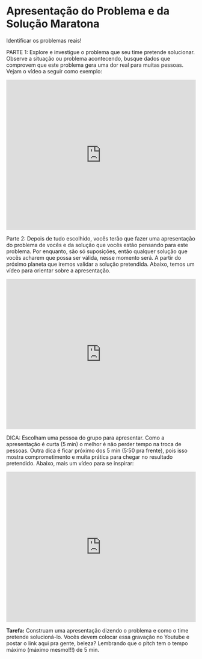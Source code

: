 <h1>Apresentação do Problema e da Solução Maratona</h1>
<p class="subtitle">Identificar os problemas reais!</p>

<p>PARTE 1: Explore e investigue o problema que seu time pretende solucionar. Observe a situação ou problema acontecendo, busque dados que comprovem que este problema gera uma dor real para muitas pessoas.  Vejam o vídeo a seguir como exemplo:</p>

<iframe width="100%" height="400" src="https://www.youtube.com/embed/NpNAwWTayPA" frameborder="0" allow="accelerometer; autoplay; encrypted-media; gyroscope; picture-in-picture" allowfullscreen></iframe>

<p>Parte 2: Depois de tudo escolhido, vocês terão que fazer uma apresentação do problema de vocês e da solução que vocês estão pensando para este problema. Por enquanto, são só suposições, então qualquer solução que vocês acharem que possa ser válida, nesse momento será. A partir do próximo planeta que iremos validar a solução pretendida. Abaixo, temos um vídeo para orientar sobre a apresentação.</p>

<iframe width="100%" height="400" src="https://www.youtube.com/embed/fRjOP-2womE" frameborder="0" allow="accelerometer; autoplay; encrypted-media; gyroscope; picture-in-picture" allowfullscreen></iframe>

<p>DICA: Escolham uma pessoa do grupo para apresentar. Como a apresentação é curta (5 min) o melhor é não perder tempo na troca de pessoas. Outra dica é ficar próximo dos 5 min (5:50 pra frente), pois isso mostra comprometimento e muita prática para chegar no resultado pretendido. Abaixo, mais um vídeo para se inspirar:</p>

<iframe width="100%" height="400" src="https://www.youtube.com/embed/SxYysAOxMA0" frameborder="0" allow="accelerometer; autoplay; encrypted-media; gyroscope; picture-in-picture" allowfullscreen></iframe>

<p><strong>Tarefa:</strong> Construam uma apresentação dizendo o problema e como o time pretende solucioná-lo. Vocês devem colocar essa gravação no Youtube e postar o link aqui pra gente, beleza? Lembrando que o pitch tem o tempo máximo (máximo mesmo!!!) de 5 min.</p>
